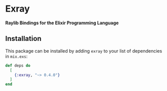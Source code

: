 # Exray

**Raylib Bindings for the Elixir Programming Language**

## Installation

This package can be installed by adding `exray` to your list of dependencies in `mix.exs`:

```elixir
def deps do
  [
    {:exray, "~> 0.4.0"}
  ]
end
```